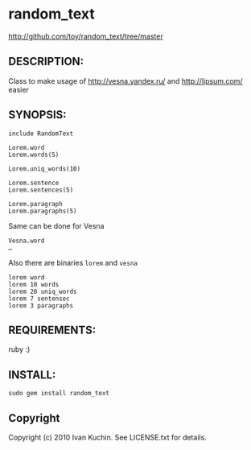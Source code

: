 # random_text

http://github.com/toy/random_text/tree/master

## DESCRIPTION:

Class to make usage of http://vesna.yandex.ru/ and http://lipsum.com/ easier

## SYNOPSIS:

    include RandomText

    Lorem.word
    Lorem.words(5)

    Lorem.uniq_words(10)

    Lorem.sentence
    Lorem.sentences(5)

    Lorem.paragraph
    Lorem.paragraphs(5)

Same can be done for Vesna

    Vesna.word
    …

Also there are binaries `lorem` and `vesna`

    lorem word
    lorem 10 words
    lorem 20 uniq_words
    lorem 7 sentensec
    lorem 3 paragraphs

## REQUIREMENTS:

ruby :)

## INSTALL:

    sudo gem install random_text

## Copyright

Copyright (c) 2010 Ivan Kuchin. See LICENSE.txt for details.
